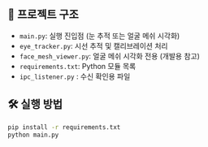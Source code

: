 ## 📁 프로젝트 구조
- `main.py`: 실행 진입점 (눈 추적 또는 얼굴 메쉬 시각화)
- `eye_tracker.py`: 시선 추적 및 캘리브레이션 처리
- `face_mesh_viewer.py`: 얼굴 메쉬 시각화 전용 (개발용 참고)
- `requirements.txt`: Python 모듈 목록
- `ipc_listener.py` : 수신 확인용 파일
## 🛠 실행 방법
```bash
pip install -r requirements.txt
python main.py
```